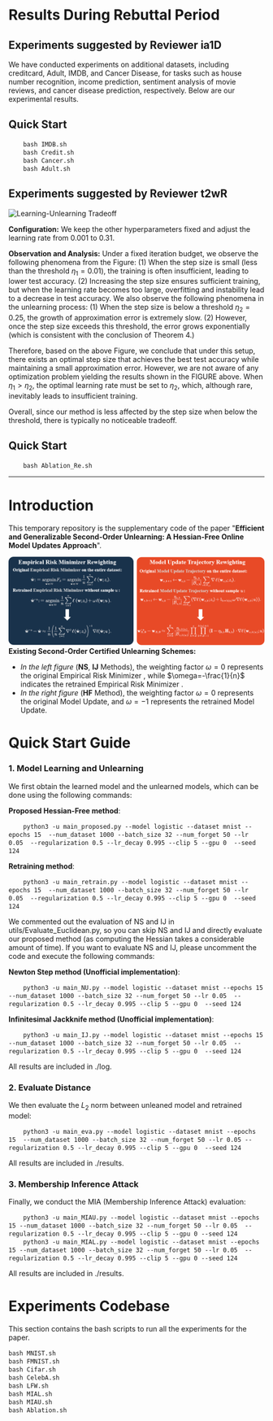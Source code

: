 # Results During Rebuttal Period

## Experiments suggested by  Reviewer ia1D

We have conducted experiments on additional datasets, including creditcard, Adult, IMDB, and Cancer Disease, for tasks such as house number recognition, income prediction, sentiment analysis of movie reviews, and cancer disease prediction, respectively.
Below are our experimental results.


##  Quick Start

        bash IMDB.sh
        bash Credit.sh
        bash Cancer.sh
        bash Adult.sh

## Experiments suggested by  Reviewer t2wR

![Learning-Unlearning Tradeoff]((un)learn_Tradeoff.svg "Analysis between smaller approximation error and insufficient  model training caused by step size")

**Configuration:** We keep the other hyperparameters fixed and adjust the learning rate from 0.001 to 0.31.

**Observation and Analysis:** Under a fixed iteration budget, we observe the following phenomena from the Figure: (1) When the step size is small (less than the threshold $\eta_1 = 0.01$), the training is often insufficient, leading to lower test accuracy. (2) Increasing the step size ensures sufficient training, but when the learning rate becomes too large, overfitting and instability lead to a decrease in test accuracy. We also observe the following phenomena in the unlearning process: (1) When the step size is below a threshold $\eta_2 = 0.25$, the growth of approximation error is extremely slow. (2) However, once the step size exceeds this threshold, the error grows exponentially (which is consistent with the conclusion of Theorem 4.)

Therefore, based on the above Figure, we conclude that under this setup, there exists an optimal step size that achieves the best test accuracy while maintaining a small approximation error. However, we are not aware of any optimization problem yielding the results shown in the FIGURE above. When $\eta_1 > \eta_2$, the optimal learning rate must be set to $\eta_2$, which, although rare, inevitably leads to insufficient training.

Overall, since our method is less affected by the step size when below the threshold, there is typically no noticeable tradeoff.



##  Quick Start

        bash Ablation_Re.sh

------



# Introduction

This temporary repository is the supplementary code of the paper "**Efficient and Generalizable Second-Order Unlearning: A Hessian-Free Online Model Updates Approach**".

![comparison](comparison.png "Exisiting Second-Order Certified Unlearning Schemes")
**Existing Second-Order Certified Unlearning Schemes:** <br>
- *In the left figure* (**NS**, **IJ** Methods), the weighting factor $\omega=0$ represents the original Empirical Risk Minimizer , while $\omega=-\frac{1}{n}$ indicates the retrained Empirical Risk Minimizer . <br>
- *In the right figure* (**HF** Method), the weighting factor $\omega=0$ represents the original Model Update, and $\omega=-1$ represents the retrained Model Update.

# Quick Start Guide
### 1. Model Learning and Unlearning
We first obtain the learned model and the unlearned models, which can be done using the following commands:

**Proposed Hessian-Free method**:

        python3 -u main_proposed.py --model logistic --dataset mnist --epochs 15  --num_dataset 1000 --batch_size 32 --num_forget 50 --lr 0.05  --regularization 0.5 --lr_decay 0.995 --clip 5 --gpu 0  --seed 124
        
**Retraining method**:

        python3 -u main_retrain.py --model logistic --dataset mnist --epochs 15  --num_dataset 1000 --batch_size 32 --num_forget 50 --lr 0.05  --regularization 0.5 --lr_decay 0.995 --clip 5 --gpu 0  --seed 124

We commented out the evaluation of NS and IJ in utils/Evaluate_Euclidean.py, so you can skip NS and IJ and directly evaluate our proposed method (as computing the Hessian takes a considerable amount of time). If you want to evaluate NS and IJ, please uncomment the code and execute the following commands:

**Newton Step method (Unofficial implementation)**:

        python3 -u main_NU.py --model logistic --dataset mnist --epochs 15  --num_dataset 1000 --batch_size 32 --num_forget 50 --lr 0.05  --regularization 0.5 --lr_decay 0.995 --clip 5 --gpu 0  --seed 124

**Infinitesimal Jackknife method (Unofficial implementation)**:

        python3 -u main_IJ.py --model logistic --dataset mnist --epochs 15  --num_dataset 1000 --batch_size 32 --num_forget 50 --lr 0.05  --regularization 0.5 --lr_decay 0.995 --clip 5 --gpu 0  --seed 124

All results are included in ./log.

### 2. Evaluate Distance
We then evaluate the $L_2$ norm between unleaned model and retrained model:

        python3 -u main_eva.py --model logistic --dataset mnist --epochs 15  --num_dataset 1000 --batch_size 32 --num_forget 50 --lr 0.05 --regularization 0.5 --lr_decay 0.995 --clip 5 --gpu 0  --seed 124

All results are included in ./results.


### 3. Membership Inference Attack
Finally, we conduct the MIA (Membership Inference Attack) evaluation:

        python3 -u main_MIAU.py --model logistic --dataset mnist --epochs 15 --num_dataset 1000 --batch_size 32 --num_forget 50 --lr 0.05  --regularization 0.5 --lr_decay 0.995 --clip 5 --gpu 0 --seed 124
        python3 -u main_MIAL.py --model logistic --dataset mnist --epochs 15 --num_dataset 1000 --batch_size 32 --num_forget 50 --lr 0.05  --regularization 0.5 --lr_decay 0.995 --clip 5 --gpu 0 --seed 124

All results are included in ./results.

# Experiments Codebase
This section contains the bash scripts to run all the experiments for the paper.

    bash MNIST.sh
    bash FMNIST.sh
    bash Cifar.sh
    bash CelebA.sh
    bash LFW.sh
    bash MIAL.sh
    bash MIAU.sh
    bash Ablation.sh
